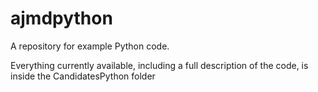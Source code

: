 # ajmdpython
A repository for example Python code.

Everything currently available, including a full description of the code, is inside the CandidatesPython folder
